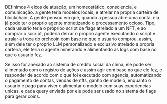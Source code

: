 DEfinimos 4 eixos de atuação, um homeostático, consciencia, e comunicação. a gente teria modelos locais, e atrelar na propria carteira de blockchain. A gente pensou em que, quando a pessoa abre uma conta, ela já pode ter o proprio agente monetizando o processamento ocioso. Tipo, cada usuario teria o proprioo script de flags atrelado a um NFT, e ao comprar o sccript, poderia deixar o proprio agente executando o script e atralar a troca do orchcoin com base no que o usuario comprou, assim, além dele ter o proprio LLM personalizado e exclusivo atrelado a propria carteira, ele teria o agente minerando e alimentando as logs com base no que o usuario fez.

Se isso for anexado ao sistema de credito social da china, ele pode ser alimentado com o registro de ações e assim agir com base no que ele fez, e responder de acordo com o que foi executado com agencia, automatizando o pagamento de contas, vendas de nfts, ganho de modelo, enquanto o usuario é pago para viver e alimentar o modelo com suas experiencias unicas, e cada query enviada por ele pode ser usado no sistema de flags para gerar coins. 


